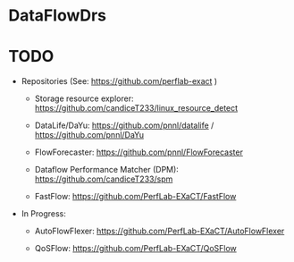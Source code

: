 <!-- -*-Mode: markdown;-*- -->
<!-- $Id: 8b893c5825d5585f680cd7fd4efe61e0654a2dc4 $ -->


DataFlowDrs
=============================================================================


TODO
=============================================================================

* Repositories (See: https://github.com/perflab-exact )

  - Storage resource explorer: 
    https://github.com/candiceT233/linux_resource_detect

  - DataLife/DaYu: 
    https://github.com/pnnl/datalife /
    https://github.com/pnnl/DaYu
    <!-- https://github.com/candiceT233/dayu-tracker -->

  - FlowForecaster: https://github.com/pnnl/FlowForecaster

  - Dataflow Performance Matcher (DPM):
    https://github.com/candiceT233/spm
    <!-- 
    https://github.com/candiceT233/linux_resource_detect/tree/dev/perf_analysis
        https://github.com/candiceT233/linux_resource_detect/blob/dev/perf_analysis/wf_analysis.ipynb
    https://github.com/candiceT233/linux_resource_detect/tree/dev/perf_analysis/fastflow_plots
    -->

  - FastFlow: https://github.com/PerfLab-EXaCT/FastFlow
  
  
* In Progress:

  - AutoFlowFlexer: https://github.com/PerfLab-EXaCT/AutoFlowFlexer
  
  - QoSFlow: https://github.com/PerfLab-EXaCT/QoSFlow

